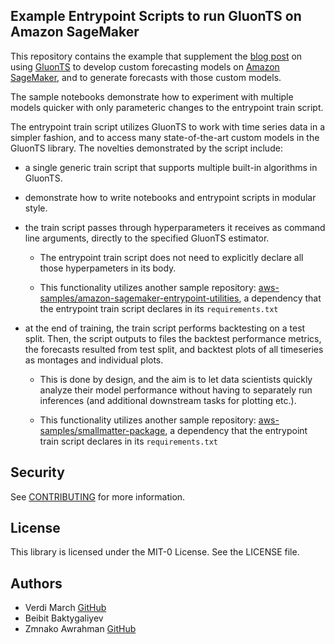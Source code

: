 ## Example Entrypoint Scripts to run GluonTS on Amazon SageMaker

This repository contains the example that supplement the
[blog post](https://aws.amazon.com/blogs/industries/novartis-ag-uses-amazon-sagemaker-and-gluonts-for-demand-forecasting/) on using
[GluonTS](https://ts.gluon.ai/) to develop custom forecasting models on
[Amazon SageMaker](https://aws.amazon.com/sagemaker/), and to generate
forecasts with those custom models.

The sample notebooks demonstrate how to experiment with multiple models quicker
with only parameteric changes to the entrypoint train script.

The entrypoint train script utilizes GluonTS to work with time series data in
a simpler fashion, and to access many state-of-the-art custom models in the
GluonTS library. The novelties demonstrated by the script include:

- a single generic train script that supports multiple built-in algorithms in
  GluonTS.

- demonstrate how to write notebooks and entrypoint scripts in modular style.

- the train script passes through hyperparameters it receives as command line
  arguments, directly to the specified GluonTS estimator.

  * The entrypoint train script does not need to explicitly declare all those
    hyperpameters in its body.

  * This functionality utilizes another sample repository:
    [aws-samples/amazon-sagemaker-entrypoint-utilities](https://github.com/aws-samples/amazon-sagemaker-entrypoint-utilities),
    a dependency that the entrypoint train script declares in its
    `requirements.txt`

- at the end of training, the train script performs backtesting on a test
  split. Then, the script outputs to files the backtest performance metrics,
  the forecasts resulted from test split, and backtest plots of all timeseries
  as montages and individual plots.

  * This is done by design, and the aim is to let data scientists quickly
    analyze their model performance without having to separately run inferences
    (and additional downstream tasks for plotting etc.).

  * This functionality utilizes another sample repository:
    [aws-samples/smallmatter-package](https://github.com/aws-samples/smallmatter-package),
    a dependency that the entrypoint train script declares in its
    `requirements.txt`

## Security

See [CONTRIBUTING](CONTRIBUTING.md#security-issue-notifications) for more information.

## License

This library is licensed under the MIT-0 License. See the LICENSE file.

## Authors
* Verdi March [GitHub](https://github.com/verdimrc)
* Beibit Baktygaliyev
* Zmnako Awrahman [GitHub](https://github.com/datandard)
